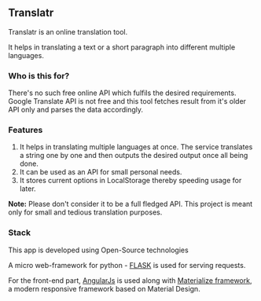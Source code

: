 ## Translatr

Translatr is an online translation tool.

It helps in translating a text or a short paragraph into different multiple languages.

### Who is this for?

There's no such free online API which fulfils the desired requirements.
Google Translate API is not free and this tool fetches result from it's older API only and parses the data accordingly.

### Features

1. It helps in translating multiple languages at once. The service translates a string one by one and then outputs the desired output once all being done.
2. It can be used as an API for small personal needs.
3. It stores current options in LocalStorage thereby speeding usage for later.

**Note:** Please don't consider it to be a full fledged API. This project is meant only for small and tedious translation purposes.

### Stack

This app is developed using Open-Source technologies

A micro web-framework for  python - [FLASK](http://flask.pocoo.org/) is used for serving requests.

For the front-end part, [AngularJs](https://angularjs.org/) is used along with [Materialize framework](http://materializecss.com/), a modern responsive framework based on Material Design.
